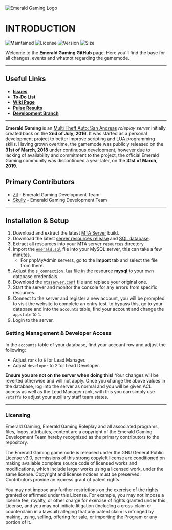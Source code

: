 ![Emerald Gaming Logo](https://i.imgur.com/0ZSkRCq.png)
# INTRODUCTION
![Maintained](https://img.shields.io/maintenance/yes/2019.svg)
![License](https://img.shields.io/github/license/ImSkully/emeraldgamingmta.svg)
![Version](https://img.shields.io/github/release-pre/ImSkully/emeraldgamingmta.svg)
![Size](https://img.shields.io/github/repo-size/ImSkully/emeraldgamingmta.svg)

Welcome to the **Emerald Gaming GitHub** page. Here you'll find the base for all changes, events and whatnot regarding the gamemode.

***
## Useful Links
* **[Issues](https://github.com/ImSkully/emeraldgamingmta/issues)**
* **[To-Do List](https://github.com/ImSkully/emeraldgamingmta/projects/1)**
* **[Wiki Page](https://github.com/ImSkully/emeraldgamingmta/wiki)**
* **[Pulse Results](https://github.com/ImSkully/emeraldgamingmta/graphs/commit-activity)**
* **[Development Branch](https://github.com/ImSkully/emeraldgamingmta/tree/development)**


***

**Emerald Gaming** is an [Multi Theft Auto: San Andreas](https://mtasa.com/) *roleplay server* initially created back on the **2nd of July, 2016**. It was started as a personal development project to better improve scripting and LUA programming skills. Having grown overtime, the gamemode was publicly released on the **31st of March, 2018** under continuous development, however due to lacking of availability and commitment to the project, the official Emerald Gaming community was discontinued a year later, on the **31st of March, 2019.**

## Primary Contributors
 * [Zil](https://github.com/ItsZil) - Emerald Gaming Development Team
 * [Skully](https://github.com/ImSkully) - Emerald Gaming Development Team

***
## Installation & Setup
1. Download and extract the latest [MTA Server](https://nightly.mtasa.com/) build.
2. Download the latest [server resources release](https://github.com/ImSkully/emeraldgamingmta/releases) and [SQL database](https://github.com/ImSkully/emeraldgamingmta/releases/download/v0.4.0/emerald.sql).
3. Extract all resources into your MTA server `resources` directory.
4. Import the [`emerald.sql`](https://github.com/ImSkully/emeraldgamingmta/releases/download/v0.4.0/emerald.sql) file into your MySQL server, this can take a few minutes.
	*  For phpMyAdmin servers, go to the **Import** tab and select the file from there.
5. Adjust the [`s_connection.lua`](https://github.com/ImSkully/emeraldgamingmta/blob/master/mysql/s_connection.lua) file in the resource **mysql** to your own database credentials.
6. Download the [`mtaserver.conf`](https://github.com/ImSkully/emeraldgamingmta/releases/download/v0.4.0/mtaserver.conf) file and replace your original one.
7. Start the server and monitor the console for any errors from specific resources.
8. Connect to the server and register a new account, you will be prompted to visit the website to complete an entry test, to bypass this, go to your database and into the `accounts` table, find your account and change the `appstate` to `1`.
9. Login to the server.

### Getting Management & Developer Access

In the `accounts` table of your database, find your account row and adjust the following:
 * Adjust `rank` to `6` for Lead Manager.
 * Adjust `developer` to `2` for Lead Developer.

__Ensure you are not on the server when doing this!__ Your changes will be reverted otherwise and will not apply. Once you change the above values in the database, log into the server as normal and you will be given ACL access as well as the Lead Manager rank, with this you can simply use `/staffs` to adjust your auxiliary staff team states.
***
### Licensing

Emerald Gaming, Emerald Gaming Roleplay and all associated programs, files, logos, attributes, content are a copyright of the Emerald Gaming Development Team hereby recognized as the primary contributors to the repository.

The Emerald Gaming gamemode is released under the GNU General Public License v3.0, permissions of this strong copyleft license are conditioned on making available complete source code of licensed works and modifications, which include larger works using a licensed work, under the same license. Copyright and license notices must be preserved. Contributors provide an express grant of patent rights.

You may not impose any further restrictions on the exercise of the rights granted or affirmed under this License.  For example, you may not impose a license fee, royalty, or other charge for exercise of rights granted under this License, and you may not initiate litigation (including a cross-claim or counterclaim in a lawsuit) alleging that any patent claim is infringed by making, using, selling, offering for sale, or importing the Program or any portion of it.
